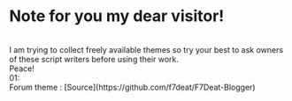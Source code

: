 <h1>Note for you my dear visitor!</h1> <br>
I am trying to collect freely available themes so try your best to ask owners of these script writers before using their work.<br>
Peace! <br>
01: <br>
Forum theme : [Source](https://github.com/f7deat/F7Deat-Blogger)

